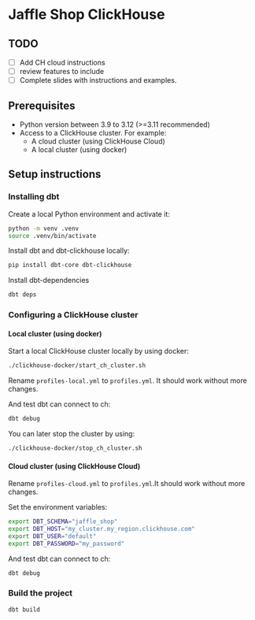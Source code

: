 # Jaffle Shop ClickHouse

## TODO
- [ ] Add CH cloud instructions
- [ ] review features to include
- [ ] Complete slides with instructions and examples.

## Prerequisites
- Python version between 3.9 to 3.12 (>=3.11 recommended)
- Access to a ClickHouse cluster. For example:
    - A cloud cluster (using ClickHouse Cloud)
    - A local cluster (using docker)

## Setup instructions

### Installing dbt

Create a local Python environment and activate it:

```bash
python -m venv .venv
source .venv/bin/activate
```

Install dbt and dbt-clickhouse locally:

```bash
pip install dbt-core dbt-clickhouse
```

Install dbt-dependencies
```bash
dbt deps
```

### Configuring a ClickHouse cluster

#### Local cluster (using docker)

Start a local ClickHouse cluster locally by using docker:

```bash
./clickhouse-docker/start_ch_cluster.sh
```

Rename `profiles-local.yml` to `profiles.yml`. It should work without more changes.

And test dbt can connect to ch:

```bash
dbt debug
```

You can later stop the cluster by using:

```bash
./clickhouse-docker/stop_ch_cluster.sh
```

#### Cloud cluster (using ClickHouse Cloud)

Rename `profiles-cloud.yml` to `profiles.yml`.It should work without more changes.

Set the environment variables:

```bash
export DBT_SCHEMA="jaffle_shop"
export DBT_HOST="my_cluster.my_region.clickhouse.com"
export DBT_USER="default"
export DBT_PASSWORD="my_password"
```

And test dbt can connect to ch:

```bash
dbt debug
```

### Build the project

```bash
dbt build


